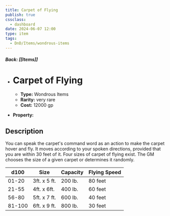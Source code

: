```yaml
---
title: Carpet of Flying
publish: true
cssclass:
  - dashboard
date: 2024-06-07 12:00
type: item
tags:
  - DnD/Items/wondrous-items
---
```


##### Back: [[Items]]

- # Carpet of Flying

    - **Type:** Wondrous Items
    - **Rarity:** very rare
    - **Cost:** 12000 gp
- **Property:** 



## Description 

You can speak the carpet's command word as an action to make the carpet hover and fly. It moves according to your spoken directions, provided that you are within 30 feet of it. Four sizes of carpet of flying exist. The GM chooses the size of a given carpet or determines it randomly.<table><thead><tr><th>d100</th><th>Size</th><th>Capacity</th><th>Flying Speed</th></tr></thead><tbody><tr><td>01-20</td><td>3ft. x 5 ft.</td><td>200 lb.</td><td>80 feet</td></tr><tr><td>21-55</td><td>4ft. x 6ft.</td><td>400 lb.</td><td>60 feet</td></tr><tr><td>56-80</td><td>5ft. x 7 ft.</td><td>600 lb.</td><td>40 feet</td></tr><tr><td>81-100</td><td>6ft. x 9 ft.</td><td>800 lb.</td><td>30 feet</td></tr></tbody></table>
